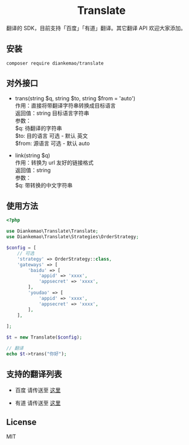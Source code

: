 <h1 align="center">Translate</h1>

翻译的 SDK，目前支持「百度」「有道」翻译。其它翻译 API 欢迎大家添加。

## 安装
`composer require diankemao/translate`

## 对外接口
- trans(string $q, string $to, string $from = 'auto')  
作用：直接将带翻译字符串转换成目标语言  
返回值：string 目标语言字符串  
参数：  
$q: 待翻译的字符串  
$to: 目的语言    可选 - 默认 英文  
$from: 源语言   可选 - 默认 auto  

- link(string $q)  
作用：转换为 url 友好的链接格式  
返回值：string   
参数：  
$q: 带转换的中文字符串  

## 使用方法
```php
<?php

use Diankemao\Translate\Translate;
use Diankemao\Translate\Strategies\OrderStrategy;

$config = [
    // 可选
    'strategy' => OrderStrategy::class,
    'gateways' => [
        'baidu' => [
            'appid' => 'xxxx',
            'appsecret' => 'xxxx',
        ],
        'youdao' => [
            'appid' => 'xxxx',
            'appsecret' => 'xxxx',
        ],
    ],
    
];

$t = new Translate($config);

// 翻译
echo $t->trans("你好");
```

## 支持的翻译列表
- 百度
请传送至 [这里](http://api.fanyi.baidu.com/api/trans/product/apidoc)  

- 有道
请传送至 [这里](http://ai.youdao.com/docs/doc-trans-api.s#p05)

## License
MIT